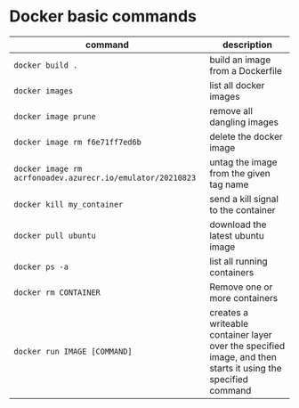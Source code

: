 # Docker basic commands

command | description
-- | --
`docker build .` | build an image from a Dockerfile
`docker images` | list all docker images
`docker image prune` | remove all dangling images
`docker image rm f6e71ff7ed6b` | delete the docker image
`docker image rm acrfonoadev.azurecr.io/emulator/20210823` | untag the image from the given tag name
`docker kill my_container` | send a kill signal to the container
`docker pull ubuntu` | download the latest ubuntu image
`docker ps -a` | list all running containers
`docker rm CONTAINER` | Remove one or more containers
`docker run IMAGE [COMMAND]` | creates a writeable container layer over the specified image, and then starts it using the specified command

